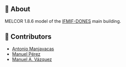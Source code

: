 ## 📝 About

MELCOR 1.8.6 model of the [IFMIF-DONES](https://ifmif-dones.es/) main building.

## 👥 Contributors
* [Antonio Manjavacas](mailto:manjavacas@ugr.es)
* [Manuel Pérez](mailto:Manuel.Perez@ciemat.es)
* [Manuel A. Vázquez](mailto:manvazbar@ugr.es)
